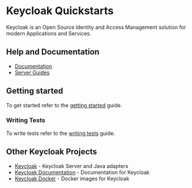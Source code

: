 # <span>Keycloak</span> Quickstarts

<span>Keycloak</span> is an Open Source Identity and Access Management solution for modern Applications and Services.

## Help and Documentation

* [Documentation](https://www.keycloak.org/documentation.html)
* [Server Guides](https://www.keycloak.org/guides#server)

## Getting started

To get started refer to the [getting started](docs/getting-started.md) guide.

### Writing Tests

To write tests refer to the [writing tests](docs/test-development.md) guide.


## Other Keycloak Projects

* [Keycloak](https://github.com/keycloak/keycloak) - Keycloak Server and Java adapters
* [Keycloak Documentation](https://github.com/keycloak/keycloak-documentation) - Documentation for Keycloak
* [Keycloak Docker](https://github.com/jboss-dockerfiles/keycloak) - Docker images for Keycloak


